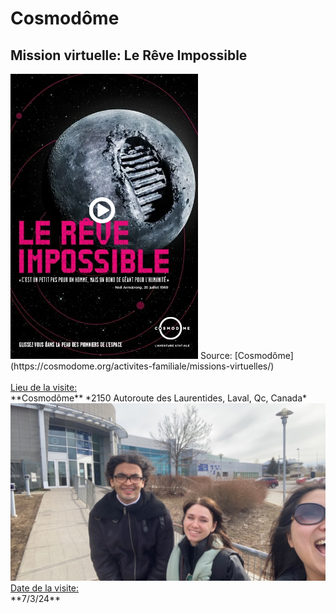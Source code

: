 <h1>Cosmodôme</h1>
<h2>Mission virtuelle: Le Rêve Impossible</h2>
<img src="medias/affiche_reve_impossible.PNG" width="300">
Source: [Cosmodôme](https://cosmodome.org/activites-familiale/missions-virtuelles/)
<br>
<br>
<ins>Lieu de la visite:</ins> <br>
**Cosmodôme**
*2150 Autoroute des Laurentides, Laval, Qc, Canada* <br>
<img src="medias/moi_mouhmoud_manu_cosmodome.png" width="700">
<ins>Date de la visite:</ins> <br>
**7/3/24** <br>
